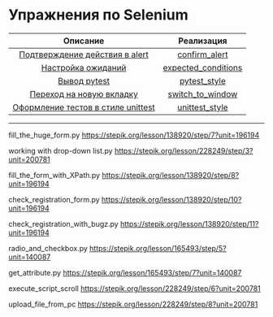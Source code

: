 # Упражнения по Selenium

|                           Описание                            |                       Реализация                        |
|:-------------------------------------------------------------:|:-------------------------------------------------------:|
|   [Подтверждение действия в alert](tasks/confirm_alert.md)    |       [confirm_alert](solutions/confirm_alert.py)       |
|      [Настройка ожиданий](tasks/expected_conditions.md)       | [expected_conditions](solutions/expected_conditions.py) |
|             [Вывод pytest](tasks/pytest_style.md)             |        [pytest_style](solutions/pytest_style.py)        |
|     [Переход на новую вкладку](tasks/switch_to_window.md)     |    [switch_to_window](solutions/switch_to_window.py)    |
| [Оформление тестов в стиле unittest](tasks/unittest_style.md) |           [unittest_style](unittest_style.py)           |

---
fill_the_huge_form.py https://stepik.org/lesson/138920/step/7?unit=196194

working with drop-down list.py     https://stepik.org/lesson/228249/step/3?unit=200781

fill_the_form_with_XPath.py https://stepik.org/lesson/138920/step/8?unit=196194

check_registration_form.py https://stepik.org/lesson/138920/step/10?unit=196194

check_registration_with_bugz.py https://stepik.org/lesson/138920/step/11?unit=196194

radio_and_checkbox.py https://stepik.org/lesson/165493/step/5?unit=140087

get_attribute.py https://stepik.org/lesson/165493/step/7?unit=140087

execute_script_scroll https://stepik.org/lesson/228249/step/6?unit=200781

upload_file_from_pc  https://stepik.org/lesson/228249/step/8?unit=200781
